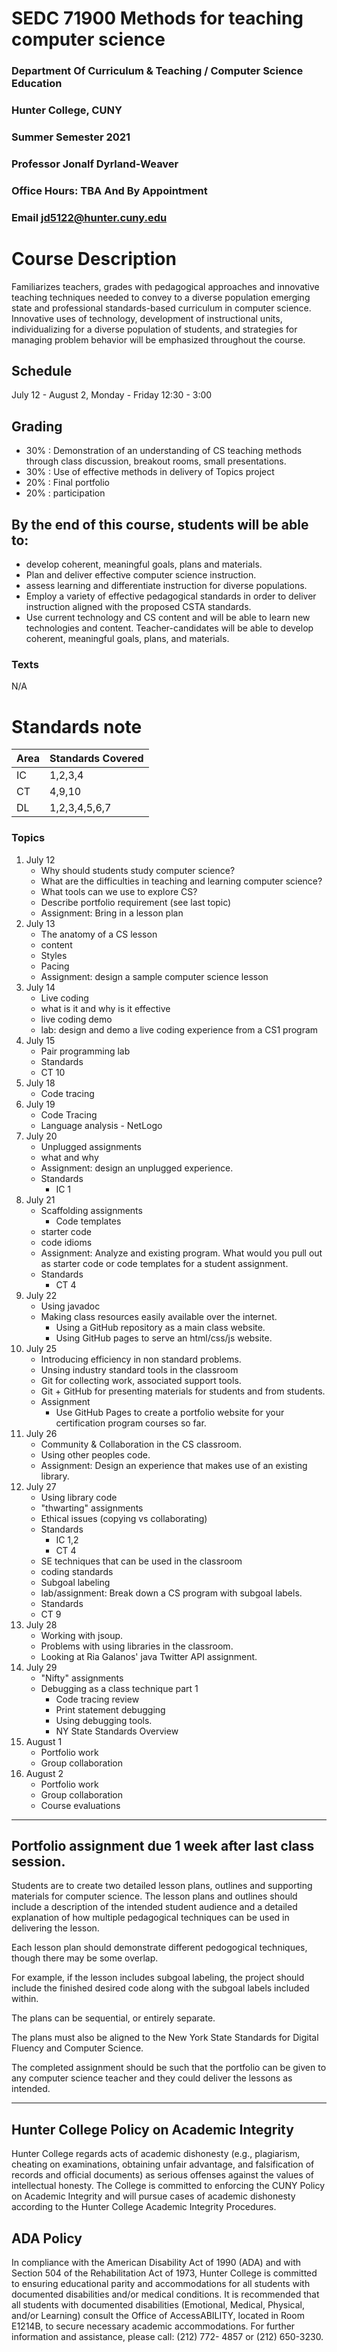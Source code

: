 # SEDC 71900 Methods for teaching computer science

### Department Of Curriculum & Teaching / Computer Science Education
### Hunter College, CUNY
### Summer Semester 2021
### Professor Jonalf Dyrland-Weaver
### Office Hours: TBA And By Appointment
### Email jd5122@hunter.cuny.edu


# Course Description

Familiarizes teachers, grades with pedagogical approaches and
innovative teaching techniques needed to convey to a diverse
population emerging state and professional standards-based curriculum
in computer science. Innovative uses of technology, development of
instructional units, individualizing for a diverse population of
students, and strategies for managing problem behavior will be
emphasized throughout the course.

## Schedule
July 12 - August 2, Monday - Friday 12:30 - 3:00


## Grading

 - 30% : Demonstration of an understanding of CS teaching methods through class discussion, breakout rooms, small presentations.
 - 30% : Use of effective methods in delivery of Topics project
 - 20% : Final portfolio
 - 20% : participation


## By the end of this course, students will be able to:
   - develop coherent, meaningful goals, plans and materials.
   - Plan and deliver effective computer science instruction.
   - assess learning and differentiate instruction for diverse populations.
   - Employ a variety of effective pedagogical standards in order to deliver instruction aligned with the proposed CSTA standards.
   - Use current technology and CS content and will be able to learn new technologies and content. Teacher-candidates will be able to develop coherent, meaningful goals, plans, and materials.

### Texts

N/A

# Standards note

| Area | Standards Covered |
|------|-------------------|
| IC   | 1,2,3,4           |
| CT   | 4,9,10            |
| DL   | 1,2,3,4,5,6,7     |

### Topics
1. July 12
	- Why should students study computer science?
	- What are the difficulties in teaching and learning computer science?
	- What tools can we use to explore CS?
	- Describe portfolio requirement (see last topic)
	- Assignment: Bring in a lesson plan
1. July 13
	- The anatomy of a CS lesson
	- content
	- Styles
	- Pacing
	- Assignment: design a sample computer science lesson
1. July 14
	- Live coding
	- what is it and why is it effective
	- live coding demo
	- lab: design and demo a live coding experience from a CS1 program
1. July 15
	- Pair programming lab
	- Standards
  	- CT 10
1. July 18
	* Code tracing
1. July 19
	- Code Tracing
	- Language analysis - NetLogo
1. July 20
	- Unplugged assignments
	- what and why
	- Assignment: design an unplugged experience.
	- Standards
	  - IC 1
1. July 21
	- Scaffolding assignments
		- Code templates
	- starter code
	- code idioms
	 - Assignment: Analyze and existing program. What would you pull out
		 as starter code or code templates for a student assignment.
	 - Standards
		 - CT 4
1. July 22
   - Using javadoc
   - Making class resources easily available over the internet.
     - Using a GitHub repository as a main class website.
     - Using GitHub pages to serve an html/css/js website.
1. July 25
	- Introducing efficiency in non standard problems.
	- Unsing industry standard tools in the classroom
 	- Git for collecting work, associated support tools.
 	- Git + GitHub for presenting materials for students and from students.
	- Assignment
		- Use GitHub Pages to create a portfolio website for your certification program courses so far.
1. July 26
	- Community & Collaboration in the CS classroom.
	- Using other peoples code.
	- Assignment: Design an experience that makes use of an existing library.
1. July 27
	-	Using library code
	- "thwarting" assignments
	- Ethical issues (copying vs collaborating)
	- Standards
		- IC 1,2
		- CT 4
	- SE techniques that can be used in the classroom
	- coding standards
	- Subgoal labeling
	- lab/assignment: Break down a CS program with subgoal labels.
	- Standards
	 - CT 9
1. July 28
	* Working with jsoup.
	* Problems with using libraries in the classroom.
	* Looking at Ria Galanos' java Twitter API assignment.
1. July 29
	- "Nifty" assignments
	- Debugging as a class technique part 1
		- Code tracing review
		- Print statement debugging
		- Using debugging tools.
		- NY State Standards Overview
1. August 1
	- Portfolio work
	- Group collaboration
1. August 2
	- Portfolio work
	- Group collaboration
	- Course evaluations

---

## Portfolio assignment due 1 week after last class session.

Students are to create two detailed lesson plans,
outlines and supporting materials for computer science. The lesson plans and outlines should include a description of the intended student
audience and a detailed explanation of how multiple pedagogical techniques can be used in delivering the lesson.

Each lesson plan should demonstrate different pedogogical techniques, though there may be some overlap.

For example, if the lesson includes subgoal labeling, the project should include the finished desired code along with the subgoal labels included within.

The plans can be sequential, or entirely separate.

The plans must also be aligned to the New York State Standards for Digital Fluency and Computer Science.

The completed assignment should be such that the portfolio can be given to any computer science teacher and they could deliver the lessons as intended.

---

## Hunter College Policy on Academic Integrity

Hunter College regards acts of academic dishonesty (e.g., plagiarism, cheating on examinations,
obtaining unfair advantage, and falsification of records and official documents) as serious offenses
against the values of intellectual honesty. The College is committed to enforcing the CUNY Policy
on Academic Integrity and will pursue cases of academic dishonesty according to the Hunter College
Academic Integrity Procedures.

## ADA Policy

In compliance with the American Disability Act of 1990 (ADA) and with Section 504 of the
Rehabilitation Act of 1973, Hunter College is committed to ensuring educational parity and
accommodations for all students with documented disabilities and/or medical conditions. It is
recommended that all students with documented disabilities (Emotional, Medical, Physical, and/or
Learning) consult the Office of AccessABILITY, located in Room E1214B, to secure necessary
academic accommodations. For further information and assistance, please call: (212) 772- 4857 or
(212) 650-3230.
